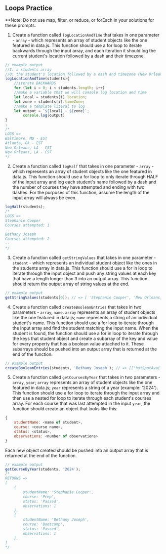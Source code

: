 ## Loops Practice
**Note: Do not use map, filter, or reduce, or forEach in your solutions for these prompts.

1. Create a function called `logLocationAndTime` that takes in one parameter - `array` - which represents an array of student objects like the one featured in data.js. This function should use a for loop to iterate backwards through the input array, and each iteration it should log the current student's location followed by a dash and their timezone.
```javascript
// example output
//I: a students array
//O: the student's location followed by a dash and timezone (New Orleans, LA - CST)
logLocationAndTime(students){
    //iterate BACKWARDS
    for (let i = 0; i < students.length; i++)
    //make a variable that we will console log location and time
    let local = students[i].location; 
    let zone = students[i].timeZone;
    //make a template literal to log
    let output = `${local} - ${zone}`;
        console.log(output)
}
;
/*
LOGS =>
Baltimore, MD - EST
Atlanta, GA - EST
New Orleans, LA - CST
New Orleans, LA - CST
*/
```

2. Create a function called `logHalf` that takes in one parameter - `array` - which represents an array of student objects like the one featured in data.js. This function should use a for loop to only iterate through HALF of the input array and log each student's name followed by a dash and the number of courses they have attempted and ending with two dashes. For the purposes of this function, assume the length of the input array will always be even.
```javascript
logHalf(students);
/*
LOGS =>
Stephanie Cooper
Courses attempted: 1
--
Bethany Joseph
Courses attempted: 2
--
*/
```

3. Create a function called `getStringValues` that takes in one parameter - `student` - which represents an individual student object like the ones in the students array in data.js. This function should use a for in loop to iterate through the input object and push any string values at each key that have a length longer than 3 into an output array. This function should return the output array of string values at the end.
```javascript
// example output
getStringValues(students[0]); // => [ 'Stephanie Cooper', 'New Orleans, LA'];
```

4. Create a function called `createBooleanEntries` that takes in two parameters - `array`, `name`. `array` represents an array of student objects like the one featured in data.js; `name` represents a string of an individual student's name. This function should use a for loop to iterate through the input array and find the student matching the input name. When the student is found, the function should use a for in loop to iterate through the keys that student object and create a subarray of the key and value for every property that has a boolean value attached to it. These subarrays should be pushed into an output array that is returned at the end of the function.
```javascript
// example output
createBooleanEntries(students, 'Bethany Joseph'); // => [['hotSpotAvailability', true], ['transportation', false], ['newsLetterSubscription', true]]
```

5. Create a function called `getCoursesByYear` that takes in two parameters - `array`, `year`; `array` represents an array of student objects like the one featured in data.js; `year` represents a string of a year (example: '2024'). This function should use a for loop to iterate through the input array and then use a nested for loop to iterate through each student's courses array. For each course that was last attempted in the input `year`, the function should create an object that looks like this:
```javascript
{
    studentName: <name of student>,
    course: <course name>,
    status: <status>,
    observations: <number of observations>
}
```
Each new object created should be pushed into an output array that is returned at the end of the function.
```javascript
// example output
getCourseByYear(students, '2024'); 
/*
RETURNS =>
[
    {
        studentName: 'Stephanie Cooper', 
        course: 'Prep', 
        status: 'Passed', 
        observations: 1
    },
    {
        studentName: 'Bethany Joseph', 
        course: 'Bootcamp', 
        status: 'Passed', 
        observations: 1
    },
]
*/
```
